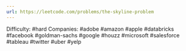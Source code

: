 ```yaml
---
url: https://leetcode.com/problems/the-skyline-problem
---
```


Difficulty: #hard
Companies: #adobe #amazon #apple #databricks #facebook #goldman-sachs #google #houzz #microsoft #salesforce #tableau #twitter #uber #yelp
